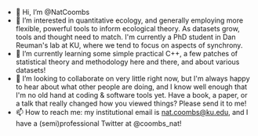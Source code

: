 - 👋 Hi, I’m @NatCoombs
- 👀 I’m interested in quantitative ecology, and generally employing more flexible, powerful tools to inform ecological theory. As datasets grow, tools and thought need to match. I'm currently a PhD student in Dan Reuman's lab at KU, where we tend to focus on aspects of synchrony.
- 🌱 I’m currently learning some simple practical C++, a few patches of statistical theory and methodology here and there, and about various datasets!
- 💞️ I’m looking to collaborate on very little right now, but I'm always happy to hear about what other people are doing, and I know well enough that I'm no old hand at coding & software tools yet. Have a book, a paper, or a talk that really changed how you viewed things? Please send it to me!
- 📫 How to reach me: my institutional email is nat.coombs@ku.edu, and I have a (semi)professional Twitter at @coombs_nat!


